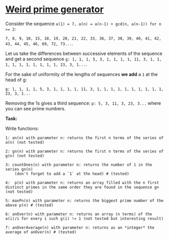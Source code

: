 # [Weird prime generator](https://www.codewars.com/kata/562b384167350ac93b00010c)

Consider the sequence `a(1) = 7, a(n) = a(n-1) + gcd(n, a(n-1)) for n >= 2`:

`7, 8, 9, 10, 15, 18, 19, 20, 21, 22, 33, 36, 37, 38, 39, 40, 41, 42, 43, 44, 45, 46, 69, 72, 73...`.

Let us take the differences between successive elements of the sequence and get a second sequence `g: 1, 1, 1, 5, 3, 1, 1, 1, 1, 11, 3, 1, 1, 1, 1, 1, 1, 1, 1, 1, 1, 23, 3, 1...`.

For the sake of uniformity of the lengths of sequences **we add** a `1` at the head of g:

`g: 1, 1, 1, 1, 5, 3, 1, 1, 1, 1, 11, 3, 1, 1, 1, 1, 1, 1, 1, 1, 1, 1, 23, 3, 1...`

Removing the 1s gives a third sequence: `p: 5, 3, 11, 3, 23, 3...` where you can see prime numbers.

**Task:**

Write functions:

```
1: an(n) with parameter n: returns the first n terms of the series of a(n) (not tested)

2: gn(n) with parameter n: returns the first n terms of the series of g(n) (not tested)

3: countOnes(n) with parameter n: returns the number of 1 in the series gn(n)
    (don't forget to add a `1` at the head) # (tested)

4:  p(n) with parameter n: returns an array filled with the n first distinct primes in the same order they are found in the sequence gn (not tested)

5: maxPn(n) with parameter n: returns the biggest prime number of the above p(n) # (tested)

6: anOver(n) with parameter n: returns an array (n terms) of the a(i)/i for every i such g(i) != 1 (not tested but interesting result)

7: anOverAverage(n) with parameter n: returns as an *integer* the average of anOver(n) # (tested)
```
